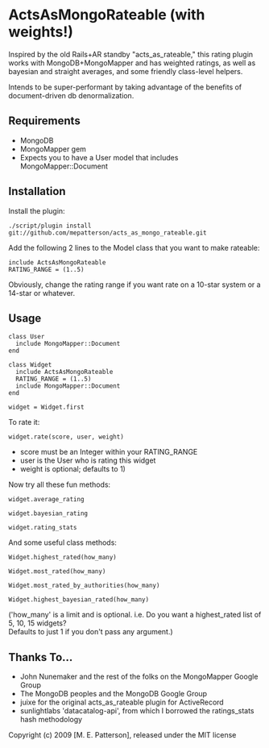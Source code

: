 ActsAsMongoRateable (with weights!)
===================================

Inspired by the old Rails+AR standby "acts_as_rateable," this rating plugin works with MongoDB+MongoMapper
and has weighted ratings, as well as bayesian and straight averages, and some friendly class-level helpers.

Intends to be super-performant by taking advantage of the benefits of document-driven db denormalization.

Requirements
------------

- MongoDB
- MongoMapper gem
- Expects you to have a User model that includes MongoMapper::Document

Installation
------------

Install the plugin:
        
    ./script/plugin install git://github.com/mepatterson/acts_as_mongo_rateable.git

Add the following 2 lines to the Model class that you want to make rateable:

    include ActsAsMongoRateable
    RATING_RANGE = (1..5)

Obviously, change the rating range if you want rate on a 10-star system or a 14-star or whatever.

Usage
-----

    class User
      include MongoMapper::Document
    end

    class Widget
      include ActsAsMongoRateable
      RATING_RANGE = (1..5)
      include MongoMapper::Document
    end

    widget = Widget.first

To rate it:

    widget.rate(score, user, weight)

- score must be an Integer within your RATING_RANGE
- user is the User who is rating this widget
- weight is optional; defaults to 1)

Now try all these fun methods:

    widget.average_rating

    widget.bayesian_rating

    widget.rating_stats

And some useful class methods:

    Widget.highest_rated(how_many)

    Widget.most_rated(how_many)

    Widget.most_rated_by_authorities(how_many)

    Widget.highest_bayesian_rated(how_many)

('how_many' is a limit and is optional.  i.e. Do you want a highest_rated list of 5, 10, 15 widgets?  
Defaults to just 1 if you don't pass any argument.)


Thanks To...
------------
- John Nunemaker and the rest of the folks on the MongoMapper Google Group
- The MongoDB peoples and the MongoDB Google Group
- juixe for the original acts_as_rateable plugin for ActiveRecord
- sunlightlabs 'datacatalog-api', from which I borrowed the ratings_stats hash methodology

Copyright (c) 2009 [M. E. Patterson], released under the MIT license
